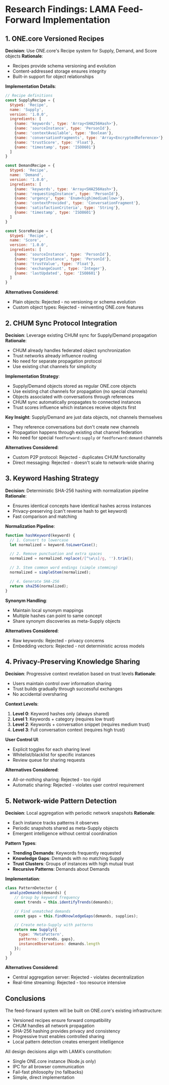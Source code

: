 # Research Findings: LAMA Feed-Forward Implementation

## 1. ONE.core Versioned Recipes

**Decision**: Use ONE.core's Recipe system for Supply, Demand, and Score objects
**Rationale**:
- Recipes provide schema versioning and evolution
- Content-addressed storage ensures integrity
- Built-in support for object relationships

**Implementation Details**:
```javascript
// Recipe definitions
const SupplyRecipe = {
  $type$: 'Recipe',
  name: 'Supply',
  version: '1.0.0',
  ingredients: [
    {name: 'keywords', type: 'Array<SHA256Hash>'},
    {name: 'sourceInstance', type: 'PersonId'},
    {name: 'contextAvailable', type: 'Boolean'},
    {name: 'conversationFragments', type: 'Array<EncryptedReference>'},
    {name: 'trustScore', type: 'Float'},
    {name: 'timestamp', type: 'ISO8601'}
  ]
}

const DemandRecipe = {
  $type$: 'Recipe',
  name: 'Demand',
  version: '1.0.0',
  ingredients: [
    {name: 'keywords', type: 'Array<SHA256Hash>'},
    {name: 'requestingInstance', type: 'PersonId'},
    {name: 'urgency', type: 'Enum<high|medium|low>'},
    {name: 'contextProvided', type: 'ConversationFragment'},
    {name: 'satisfactionCriteria', type: 'String'},
    {name: 'timestamp', type: 'ISO8601'}
  ]
}

const ScoreRecipe = {
  $type$: 'Recipe',
  name: 'Score',
  version: '1.0.0',
  ingredients: [
    {name: 'sourceInstance', type: 'PersonId'},
    {name: 'targetInstance', type: 'PersonId'},
    {name: 'trustValue', type: 'Float'},
    {name: 'exchangeCount', type: 'Integer'},
    {name: 'lastUpdated', type: 'ISO8601'}
  ]
}
```

**Alternatives Considered**:
- Plain objects: Rejected - no versioning or schema evolution
- Custom object types: Rejected - reinventing ONE.core features

## 2. CHUM Sync Protocol Integration

**Decision**: Leverage existing CHUM sync for Supply/Demand propagation
**Rationale**:
- CHUM already handles federated object synchronization
- Trust networks already influence routing
- No need for separate propagation protocol
- Use existing chat channels for simplicity

**Implementation Strategy**:
- Supply/Demand objects stored as regular ONE.core objects
- Use existing chat channels for propagation (no special channels)
- Objects associated with conversations through references
- CHUM sync automatically propagates to connected instances
- Trust scores influence which instances receive objects first

**Key Insight**: Supply/Demand are just data objects, not channels themselves
- They reference conversations but don't create new channels
- Propagation happens through existing chat channel federation
- No need for special `feedforward:supply` or `feedforward:demand` channels

**Alternatives Considered**:
- Custom P2P protocol: Rejected - duplicates CHUM functionality
- Direct messaging: Rejected - doesn't scale to network-wide sharing

## 3. Keyword Hashing Strategy

**Decision**: Deterministic SHA-256 hashing with normalization pipeline
**Rationale**:
- Ensures identical concepts have identical hashes across instances
- Privacy-preserving (can't reverse hash to get keyword)
- Fast comparison and matching

**Normalization Pipeline**:
```javascript
function hashKeyword(keyword) {
  // 1. Convert to lowercase
  let normalized = keyword.toLowerCase();

  // 2. Remove punctuation and extra spaces
  normalized = normalized.replace(/[^\w\s]/g, '').trim();

  // 3. Stem common word endings (simple stemming)
  normalized = simpleStem(normalized);

  // 4. Generate SHA-256
  return sha256(normalized);
}
```

**Synonym Handling**:
- Maintain local synonym mappings
- Multiple hashes can point to same concept
- Share synonym discoveries as meta-Supply objects

**Alternatives Considered**:
- Raw keywords: Rejected - privacy concerns
- Embedding vectors: Rejected - not deterministic across models

## 4. Privacy-Preserving Knowledge Sharing

**Decision**: Progressive context revelation based on trust levels
**Rationale**:
- Users maintain control over information sharing
- Trust builds gradually through successful exchanges
- No accidental oversharing

**Context Levels**:
1. **Level 0**: Keyword hashes only (always shared)
2. **Level 1**: Keywords + category (requires low trust)
3. **Level 2**: Keywords + conversation snippet (requires medium trust)
4. **Level 3**: Full conversation context (requires high trust)

**User Control UI**:
- Explicit toggles for each sharing level
- Whitelist/blacklist for specific instances
- Review queue for sharing requests

**Alternatives Considered**:
- All-or-nothing sharing: Rejected - too rigid
- Automatic sharing: Rejected - violates user control requirement

## 5. Network-wide Pattern Detection

**Decision**: Local aggregation with periodic network snapshots
**Rationale**:
- Each instance tracks patterns it observes
- Periodic snapshots shared as meta-Supply objects
- Emergent intelligence without central coordination

**Pattern Types**:
- **Trending Demands**: Keywords frequently requested
- **Knowledge Gaps**: Demands with no matching Supply
- **Trust Clusters**: Groups of instances with high mutual trust
- **Recursive Patterns**: Demands about Demands

**Implementation**:
```javascript
class PatternDetector {
  analyzeDemands(demands) {
    // Group by keyword frequency
    const trends = this.identifyTrends(demands);

    // Find unmatched demands
    const gaps = this.findKnowledgeGaps(demands, supplies);

    // Create meta-Supply with patterns
    return new Supply({
      type: 'MetaPattern',
      patterns: {trends, gaps},
      instanceObservations: demands.length
    });
  }
}
```

**Alternatives Considered**:
- Central aggregation server: Rejected - violates decentralization
- Real-time streaming: Rejected - too resource intensive

## Conclusions

The feed-forward system will be built on ONE.core's existing infrastructure:
- Versioned recipes ensure forward compatibility
- CHUM handles all network propagation
- SHA-256 hashing provides privacy and consistency
- Progressive trust enables controlled sharing
- Local pattern detection creates emergent intelligence

All design decisions align with LAMA's constitution:
- Single ONE.core instance (Node.js only)
- IPC for all browser communication
- Fail-fast philosophy (no fallbacks)
- Simple, direct implementation